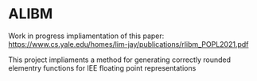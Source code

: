 # ALIBM

Work in progress impliamentation of this paper: https://www.cs.yale.edu/homes/lim-jay/publications/rlibm_POPL2021.pdf 

This project impliaments a method for generating correctly rounded elementry functions for IEE floating point representations 
